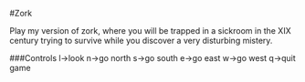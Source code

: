 #Zork

Play my version of zork, where you will be trapped in a sickroom in the XIX century trying to survive while you discover a very disturbing mistery.

###Controls
l->look
n->go north
s->go south
e->go east
w->go west
q->quit game